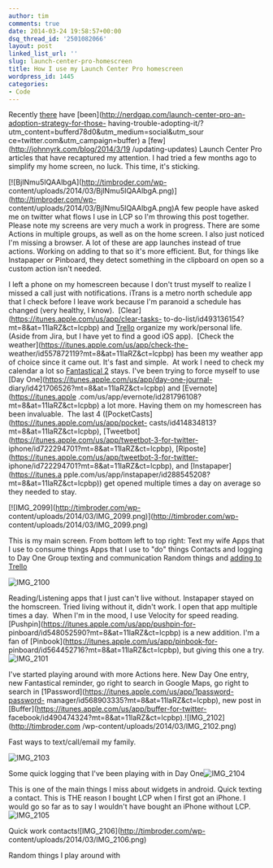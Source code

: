 ```yaml
---
author: tim
comments: true
date: 2014-03-24 19:58:57+00:00
dsq_thread_id: '2501082066'
layout: post
linked_list_url: ''
slug: launch-center-pro-homescreen
title: How I use my Launch Center Pro homescreen
wordpress_id: 1445
categories:
- Code
---
```


Recently [there](http://jwie.be/launch-center-pro-daily-journaling) have
[been](http://nerdgap.com/launch-center-pro-an-adoption-strategy-for-those-
having-trouble-adopting-it/?utm_content=bufferd78d0&utm_medium=social&utm_sour
ce=twitter.com&utm_campaign=buffer) a [few](http://johnnyrk.com/blog/2014/3/19
/updating-updates) Launch Center Pro articles that have recaptured my
attention. I had tried a few months ago to simplify my home screen, no luck.
This time, it's sticking.

[![BjINmu5IQAAlbgA](http://timbroder.com/wp-
content/uploads/2014/03/BjINmu5IQAAlbgA.png)](http://timbroder.com/wp-
content/uploads/2014/03/BjINmu5IQAAlbgA.png)A few people have asked me on
twitter what flows I use in LCP so I'm throwing this post together. Please
note my screens are very much a work in progress. There are some Actions in
multiple groups, as well as on the home screen. I also just noticed I'm
missing a browser. A lot of these are app launches instead of true actions.
Working on adding to that so it's more efficient. But, for things like
Instapaper or Pinboard, they detect something in the clipboard on open so a
custom action isn't needed.

I left a phone on my homescreen because I don't trust myself to realize I
missed a call just with notifications. iTrans is a metro north schedule app
that I check before I leave work because I'm paranoid a schedule has changed
(very healthy, I know).  [Clear](https://itunes.apple.com/us/app/clear-tasks-
to-do-list/id493136154?mt=8&at=11laRZ&ct=lcpbp) and
[Trello](http://trello.com) organize my work/personal life. (Aside from Jira,
but I have yet to find a good iOS app).  [Check the
weather](https://itunes.apple.com/us/app/check-the-
weather/id557872119?mt=8&at=11laRZ&ct=lcpbp) has been my weather app of choice
since it came out. It's fast and simple.  At work I need to check my calendar
a lot so [Fantastical
2](https://itunes.apple.com/us/app/id718043190?mt=8&at=11laRZ&ct=lcpbp) stays.
I've been trying to force myself to use [Day
One](https://itunes.apple.com/us/app/day-one-journal-
diary/id421706526?mt=8&at=11laRZ&ct=lcpbp) and [Evernote](https://itunes.apple
.com/us/app/evernote/id281796108?mt=8&at=11laRZ&ct=lcpbp) a lot more. Having
them on my homescreen has been invaluable.  The last 4
([PocketCasts](https://itunes.apple.com/us/app/pocket-
casts/id414834813?mt=8&at=11laRZ&ct=lcpbp),
[Tweetbot](https://itunes.apple.com/us/app/tweetbot-3-for-twitter-
iphone/id722294701?mt=8&at=11laRZ&ct=lcpbp),
[Riposte](https://itunes.apple.com/us/app/tweetbot-3-for-twitter-
iphone/id722294701?mt=8&at=11laRZ&ct=lcpbp), and [Instapaper](https://itunes.a
pple.com/us/app/instapaper/id288545208?mt=8&at=11laRZ&ct=lcpbp)) get opened
multiple times a day on average so they needed to stay.

[![IMG_2099](http://timbroder.com/wp-
content/uploads/2014/03/IMG_2099.png)](http://timbroder.com/wp-
content/uploads/2014/03/IMG_2099.png)

This is my main screen. From bottom left to top right: Text my wife Apps that
I use to consume things Apps that I use to "do" things Contacts and logging to
Day One Group texting and communication Random things and [adding to
Trello](http://timbroder.com/2013/03/automating-adding-to-trello-on-ios.html)

![IMG_2100](http://timbroder.com/wp-content/uploads/2014/03/IMG_2100.png)

Reading/Listening apps that I just can't live without. Instapaper stayed on
the homscreen. Tried living without it, didn't work. I open that app multiple
times a day.  When I'm in the mood, I use Velocity for speed reading.
[Pushpin](https://itunes.apple.com/us/app/pushpin-for-
pinboard/id548052590?mt=8&at=11laRZ&ct=lcpbp) is a new addition. I'm a fan of
[Pinbook](https://itunes.apple.com/us/app/pinbook-for-
pinboard/id564452716?mt=8&at=11laRZ&ct=lcpbp), but giving this one a try.
![IMG_2101](http://timbroder.com/wp-content/uploads/2014/03/IMG_2101.png)

I've started playing around with more Actions here. New Day One entry, new
Fantastical reminder, go right to search in Google Maps, go right to search in
[1Password](https://itunes.apple.com/us/app/1password-password-
manager/id568903335?mt=8&at=11laRZ&ct=lcpbp), new post in
[Buffer](https://itunes.apple.com/us/app/buffer-for-twitter-
facebook/id490474324?mt=8&at=11laRZ&ct=lcpbp).![IMG_2102](http://timbroder.com
/wp-content/uploads/2014/03/IMG_2102.png)

Fast ways to text/call/email my family.

![IMG_2103](http://timbroder.com/wp-content/uploads/2014/03/IMG_2103.png)

Some quick logging that I've been playing with in Day
One![IMG_2104](http://timbroder.com/wp-content/uploads/2014/03/IMG_2104.png)

This is one of the main things I miss about widgets in android. Quick texting
a contact. This is THE reason I bought LCP when I first got an iPhone. I would
go so far as to say I wouldn't have bought an iPhone without
LCP.![IMG_2105](http://timbroder.com/wp-content/uploads/2014/03/IMG_2105.png)

Quick work contacts![IMG_2106](http://timbroder.com/wp-
content/uploads/2014/03/IMG_2106.png)

Random things I play around with

